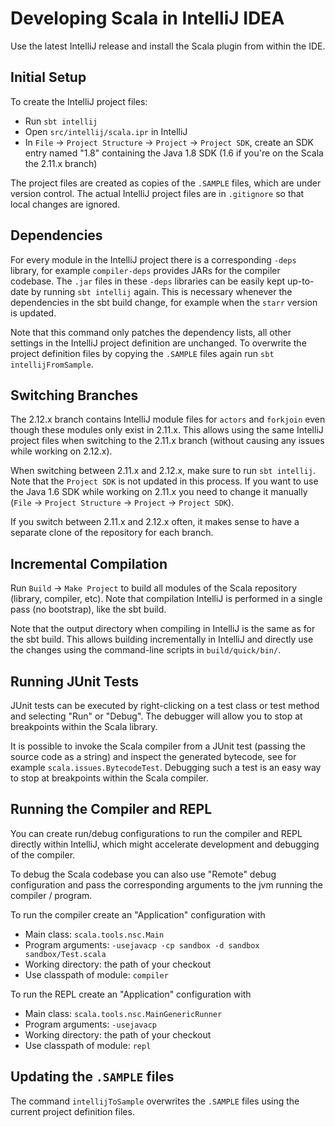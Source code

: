 # Developing Scala in IntelliJ IDEA

Use the latest IntelliJ release and install the Scala plugin from within the IDE.

## Initial Setup

To create the IntelliJ project files:

  - Run `sbt intellij`
  - Open `src/intellij/scala.ipr` in IntelliJ
  - In `File` → `Project Structure` → `Project` → `Project SDK`, create an SDK entry
    named "1.8" containing the Java 1.8 SDK (1.6 if you're on the Scala the 2.11.x branch)

The project files are created as copies of the `.SAMPLE` files, which are under version
control. The actual IntelliJ project files are in `.gitignore` so that local changes
are ignored.

## Dependencies

For every module in the IntelliJ project there is a corresponding `-deps` library, for example `compiler-deps` provides JARs for the compiler codebase.
The `.jar` files in these `-deps` libraries can be easily kept up-to-date by running `sbt intellij` again.
This is necessary whenever the dependencies in the sbt build change, for example when the `starr` version is updated.

Note that this command only patches the dependency lists, all other settings in the IntelliJ project definition are unchanged.
To overwrite the project definition files by copying the `.SAMPLE` files again run `sbt intellijFromSample`.

## Switching Branches

The 2.12.x branch contains IntelliJ module files for `actors` and `forkjoin` even though these modules only exist in 2.11.x.
This allows using the same IntelliJ project files when switching to the 2.11.x branch (without causing any issues while working on 2.12.x).

When switching between 2.11.x and 2.12.x, make sure to run `sbt intellij`.
Note that the `Project SDK` is not updated in this process.
If you want to use the Java 1.6 SDK while working on 2.11.x you need to change it manually (`File` → `Project Structure` → `Project` → `Project SDK`).

If you switch between 2.11.x and 2.12.x often, it makes sense to have a separate clone
of the repository for each branch.

## Incremental Compilation

Run `Build` → `Make Project` to build all modules of the Scala repository (library,
compiler, etc). Note that compilation IntelliJ is performed in a single pass (no
bootstrap), like the sbt build.

Note that the output directory when compiling in IntelliJ is the same as for the
sbt build. This allows building incrementally in IntelliJ
and directly use the changes using the command-line scripts in `build/quick/bin/`.

## Running JUnit Tests

JUnit tests can be executed by right-clicking on a test class or test method and
selecting "Run" or "Debug". The debugger will allow you to stop at breakpoints
within the Scala library.

It is possible to invoke the Scala compiler from a JUnit test (passing the source
code as a string) and inspect the generated bytecode, see for example
`scala.issues.BytecodeTest`. Debugging such a test is an easy way to stop at
breakpoints within the Scala compiler.

## Running the Compiler and REPL

You can create run/debug configurations to run the compiler and REPL directly within
IntelliJ, which might accelerate development and debugging of the compiler.

To debug the Scala codebase you can also use "Remote" debug configuration and pass
the corresponding arguments to the jvm running the compiler / program.

To run the compiler create an "Application" configuration with
  - Main class: `scala.tools.nsc.Main`
  - Program arguments: `-usejavacp -cp sandbox -d sandbox sandbox/Test.scala`
  - Working directory: the path of your checkout
  - Use classpath of module: `compiler`

To run the REPL create an "Application" configuration with
  - Main class: `scala.tools.nsc.MainGenericRunner`
  - Program arguments: `-usejavacp`
  - Working directory: the path of your checkout
  - Use classpath of module: `repl`

## Updating the `.SAMPLE` files

The command `intellijToSample` overwrites the `.SAMPLE` files using the current project definition files.
